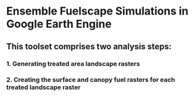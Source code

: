 # Ensemble Fuelscape Simulations in Google Earth Engine

## This toolset comprises two analysis steps:
### 1. Generating treated area landscape rasters 
### 2. Creating the surface and canopy fuel rasters for each treated landscape raster





